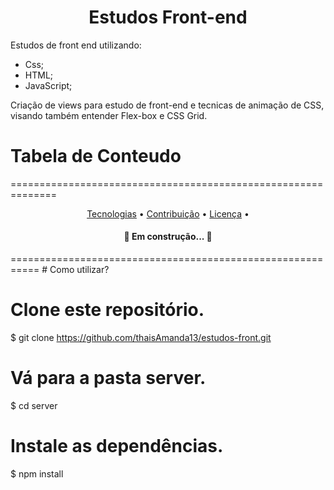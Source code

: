 <h1 align = "center"> Estudos Front-end 
</h1>
 
Estudos de front end  utilizando:
 - Css;
 - HTML;
 - JavaScript;
 
Criação de views para estudo de front-end e tecnicas de animação de CSS, visando também entender Flex-box e CSS Grid.
# Tabela de Conteudo
==============================================================
<p align="center">
 <a href="#tecnologias">Tecnologias</a> • 
 <a href="#contribuicao">Contribuição</a> • 
 <a href="#licenc-a">Licença</a> • 
</p>

<h4 align="center"> 
	🚧 Em construção...  🚧
</h4>
===========================================================
# Como utilizar?

# Clone este repositório.
$ git clone <https://github.com/thaisAmanda13/estudos-front.git>
# Vá para a pasta server.
$ cd server
# Instale as dependências.
$ npm install

